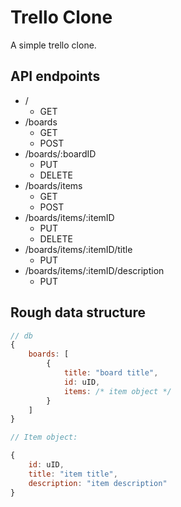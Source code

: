 # Trello Clone

A simple trello clone.

## API endpoints

-   /
    -   GET
-   /boards
    -   GET
    -   POST
-   /boards/:boardID
    -   PUT
    -   DELETE
-   /boards/items
    -   GET
    -   POST
-   /boards/items/:itemID
    -   PUT
    -   DELETE
-   /boards/items/:itemID/title
    -   PUT
-   /boards/items/:itemID/description
    -   PUT

## Rough data structure

```js
// db
{
    boards: [
        {
            title: "board title",
            id: uID,
            items: /* item object */
        }
    ]
}

// Item object:

{
    id: uID,
    title: "item title",
    description: "item description"
}

```
